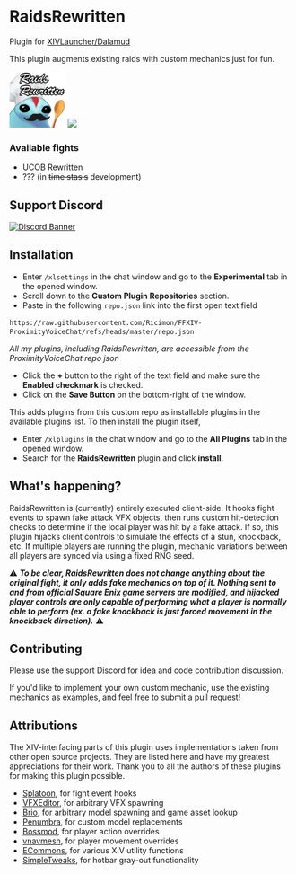 # RaidsRewritten

Plugin for [XIVLauncher/Dalamud](https://goatcorp.github.io/)

This plugin augments existing raids with custom mechanics just for fun.

<img src="images/icon.png" height=100px />

<img src="images/raidsrewritten.gif" />

### Available fights

- UCOB Rewritten
- ??? (in ~~time stasis~~ development)

## Support Discord

[![Discord Banner](https://discord.com/api/guilds/669688899248979968/widget.png?style=banner2)](https://discord.gg/rSucAJ6A7u)

## Installation
- Enter `/xlsettings` in the chat window and go to the **Experimental** tab in the opened window.
- Scroll down to the **Custom Plugin Repositories** section.
- Paste in the following `repo.json` link into the first open text field
```
https://raw.githubusercontent.com/Ricimon/FFXIV-ProximityVoiceChat/refs/heads/master/repo.json
```
*All my plugins, including RaidsRewritten, are accessible from the ProximityVoiceChat repo json*
- Click the **+** button to the right of the text field and make sure the **Enabled checkmark** is checked.
- Click on the **Save Button** on the bottom-right of the window.

This adds plugins from this custom repo as installable plugins in the available plugins list. To then install the plugin itself,

- Enter `/xlplugins` in the chat window and go to the **All Plugins** tab in the opened window.
- Search for the **RaidsRewritten** plugin and click **install**.

## What's happening?

RaidsRewritten is (currently) entirely executed client-side. It hooks fight events to spawn fake attack VFX objects, then runs custom hit-detection checks to determine if the local player was hit by a fake attack. If so, this plugin hijacks client controls to simulate the effects of a stun, knockback, etc. If multiple players are running the plugin, mechanic variations between all players are synced via using a fixed RNG seed.

⚠️ ***To be clear, RaidsRewritten does not change anything about the original fight, it only adds fake mechanics on top of it. Nothing sent to and from official Square Enix game servers are modified, and hijacked player controls are only capable of performing what a player is normally able to perform (ex. a fake knockback is just forced movement in the knockback direction).*** ⚠️

## Contributing

Please use the support Discord for idea and code contribution discussion.

If you'd like to implement your own custom mechanic, use the existing mechanics as examples, and feel free to submit a pull request!

## Attributions

The XIV-interfacing parts of this plugin uses implementations taken from other open source projects. They are listed here and have my greatest appreciations for their work. Thank you to all the authors of these plugins for making this plugin possible.

- [Splatoon](https://github.com/PunishXIV/Splatoon), for fight event hooks
- [VFXEditor](https://github.com/0ceal0t/Dalamud-VFXEditor), for arbitrary VFX spawning
- [Brio](https://github.com/Etheirys/Brio), for arbitrary model spawning and game asset lookup
- [Penumbra](https://github.com/xivdev/Penumbra), for custom model replacements
- [Bossmod](https://github.com/awgil/ffxiv_bossmod), for player action overrides
- [vnavmesh](https://github.com/awgil/ffxiv_navmesh), for player movement overrides
- [ECommons](https://github.com/NightmareXIV/ECommons), for various XIV utility functions
- [SimpleTweaks](https://github.com/Caraxi/SimpleTweaksPlugin), for hotbar gray-out functionality
